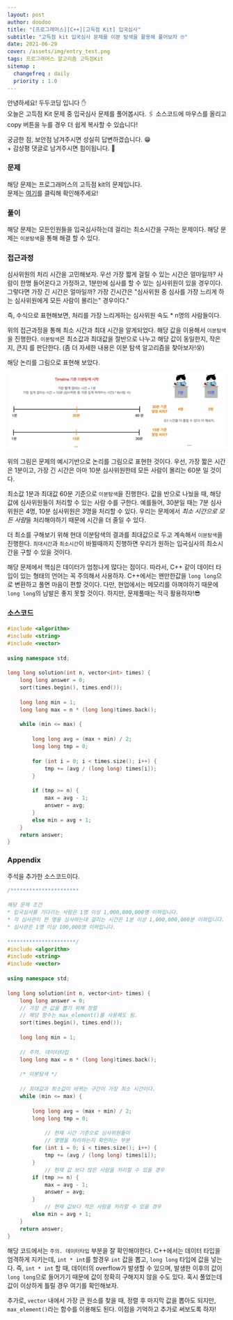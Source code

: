 ```yaml
---
layout: post
author: doodoo
title: "[프로그래머스][C++][고득점 Kit] 입국심사"
subtitle: "고득점 kit 입국심사 문제를 이분 탐색을 활용해 풀어보자 🤓"
date: 2021-06-29
cover: /assets/img/entry_test.png
tags: 프로그래머스 알고리즘 고득점Kit
sitemap :
  changefreq : daily
  priority : 1.0
---
```

안녕하세요! <span class="doodoo">두두코딩</span> 입니다 ✋ <br>
오늘은 고득점 Kit 문제 중 입국심사 문제를 풀어봅시다.
🖇 소스코드에 마우스를 올리고 <span class="tip">copy</span> 버튼을 누를 경우 더 쉽게 복사할 수 있습니다!

궁금한 점, 보안점 남겨주시면 성실히 답변하겠습니다. 😁 <br>
\+ 감상평 댓글로 남겨주시면 힘이됩니다. 🙇

### 문제
해당 문제는 프로그래머스의 고득점 kit의 문제입니다.<br>
문제는 [여기](https://programmers.co.kr/learn/courses/30/lessons/43238)를 클릭해 확인해주세요!

### 풀이
해당 문제는 모든인원들을 입국심사하는데 걸리는 최소시간을 구하는 문제이다. 해당
문제는 `이분탐색`을 통해 해결 할 수 있다.

### 접근과정
심사위원의 처리 시간을 고민해보자. 우선 가장 짧게 걸릴 수 있는 시간은 얼마일까?
사람이 한명 들어온다고 가정하고, 1분만에 심사를 할 수 있는 심사위원이 있을
경우이다. 그렇다면 가장 긴 시간은 얼마일까? 가장 긴시간은 "심사위원 중 심사를 가장 느리게 하는 심사위원에게 모든 사람이
몰리는" 경우이다."

즉, 수식으로 표현해보면, <span class="tip">처리를 가장 느리게하는 심사위원 속도</span> * <span class="tip"> n명의 사람들</span>이다.

위의 접근과정을 통해 최소 시간과 최대 시간을 알게되었다. 해당 값을 이용해서
`이분탐색`을 진행한다. `이분탐색`은 최소값과 최대값을 절반으로 나누고 해당 값이
동일한지, 작은지, 큰지 를 판단한다. (좀 더 자세한 내용은 이분 탐색 알고리즘을
		찾아보자!😵)

해당 논리를 그림으로 표현해 보았다.

![entry](/assets/img/entry_test.png)

위의 그림은 문제의 예시기반으로 논리를 그림으로 표현한 것이다. 우선, 가장 짧은
시간은 1분이고, 가장 긴 시간은 아마 10분 심사위원한테 모든 사람이 몰리는 60분 일
것이다.

최소값 1분과 최대값 60분 기준으로 `이분탐색`을 진행한다. 값을 반으로 나눴을 때,
	해당 값에 심사위원들이 처리할 수 있는 사람 수를 구한다. 예를들어, 30분일 때는
	7분 심사위원은 4명, 10분 심사위원은 3명을 처리할 수 있다. 우리는 문제에서
	*최소 시간으로 모든 사람*을 처리해야하기 때문에 시간을 더 줄일 수 있다.

더 최소를 구해보기 위해 현대 이분탐색의 결과를 최대값으로 두고 계속해서
`이분탐색`을 진행한다. `최대시간`과 `최소시간`이 바뀔때까지 진행하면 우리가
원하는 입국심사의 최소시간을 구할 수 있을 것이다.

해당 문제에서 핵심은 데이터가 엄청나게 많다는 점이다. 따라서, C++ 같이 데이터
타입이 있는 형태의 언어는 꼭 주의해서 사용하자. C++에서는 왠만한값을 `long
long`으로 변환하고 풀면 마음이 편할 것이다. 다만, 현업에서는 메모리를
아껴야하기 때문에 `long long`의 남발은 좋지 못할 것이다. 하지만, 문제풀때는 적극
활용하자!😎

### 소스코드
```cpp
#include <algorithm>
#include <string>
#include <vector>

using namespace std;

long long solution(int n, vector<int> times) {
    long long answer = 0;
    sort(times.begin(), times.end());

    long long min = 1;
    long long max = n * (long long)times.back();

    while (min <= max) {

        long long avg = (max + min) / 2;
        long long tmp = 0;

        for (int i = 0; i < times.size(); i++) {
            tmp += (avg / (long long) times[i]);
        }

        if (tmp >= n) {
            max = avg - 1;
            answer = avg;
        }
        else min = avg + 1;
    }
    return answer;
}
```

### Appendix
주석을 추가한 소스코드이다.

```cpp
/**********************

해당 문제 조건
* 입국심사를 기다리는 사람은 1명 이상 1,000,000,000명 이하입니다.
* 각 심사관이 한 명을 심사하는데 걸리는 시간은 1분 이상 1,000,000,000분 이하입니다.
* 심사관은 1명 이상 100,000명 이하입니다.

**********************/
#include <algorithm>
#include <string>
#include <vector>

using namespace std;

long long solution(int n, vector<int> times) {
    long long answer = 0;
	// 가장 큰 값을 뽑기 위해 정렬
	// 해당 함수는 max_element()를 사용해도 됨.
    sort(times.begin(), times.end());

    long long min = 1;

	// 주의. 데이터타입
    long long max = n * (long long)times.back();

	/* 이분탐색 */

	// 최대값과 최소값이 바뀌는 구간이 가장 최소 시간이다.
    while (min <= max) {

        long long avg = (max + min) / 2;
        long long tmp = 0;

			// 현재 시간 기준으로 심사위원들이
			// 몇명을 처리하는지 확인하는 부분
        for (int i = 0; i < times.size(); i++) {
            tmp += (avg / (long long) times[i]);
        }
			// 현재 값 보다 많은 사람을 처리할 수 있을 경우
        if (tmp >= n) {
            max = avg - 1;
            answer = avg;
        }
			// 현재 값보다 적은 사람을 처리할 수 있을 경우
        else min = avg + 1;
    }
    return answer;
}
```

해당 코드에서는 `주의. 데이터타입` 부분을 잘 확인해야한다. C++에서는 데이터
타입을 엄격하게 지키는데, `int * int`를 할경우 `int` 값을 뽑고, `long long`
타입에 값을 넣는다. 즉, `int * int` 할 때, 데이터의 overflow가 발생할 수 있으며,
	발생한 이후의 값이 `long long`으로 들어가기 때문에 값이 정확히 구해지지 않을
	수도 있다. 혹시 풀었는데 값이 이상하게 틀릴 경우 여기를 확인해보자.

추가로, `vector` 내에서 가장 큰 원소를 찾을 때, 정렬 후 마지막 값을 뽑아도
되지만, `max_element()`라는 함수를 이용해도 된다. 이점을 기억하고 추가로
써보도록 하자!
